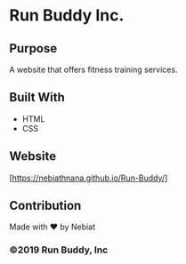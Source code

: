 
# Run Buddy Inc.

## Purpose
A website that offers fitness training services.

## Built With
* HTML
* CSS

## Website
[https://nebiathnana.github.io/Run-Buddy/]

## Contribution
Made with ❤️ by Nebiat


### ©️2019 Run Buddy, Inc 
